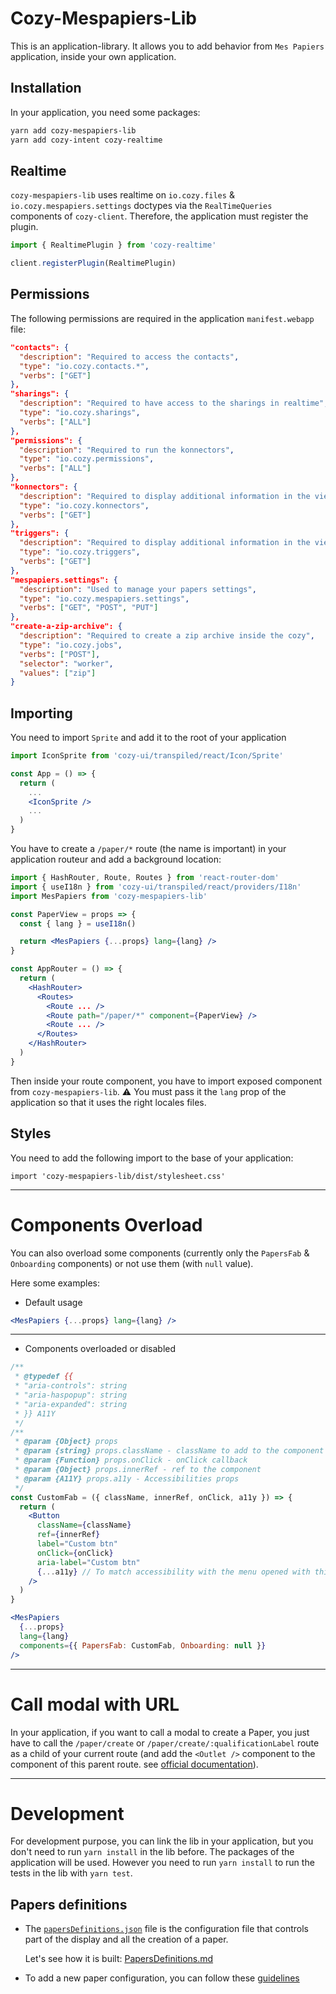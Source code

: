 # Cozy-Mespapiers-Lib

This is an application-library. It allows you to add behavior from `Mes Papiers` application, inside your own application.

## Installation

In your application, you need some packages:

```bash
yarn add cozy-mespapiers-lib
yarn add cozy-intent cozy-realtime
```

## Realtime

`cozy-mespapiers-lib` uses realtime on `io.cozy.files` & `io.cozy.mespapiers.settings` doctypes via the `RealTimeQueries` components of `cozy-client`.
Therefore, the application must register the plugin.

```jsx
import { RealtimePlugin } from 'cozy-realtime'

client.registerPlugin(RealtimePlugin)
```

## Permissions

The following permissions are required in the application `manifest.webapp` file:

```json
"contacts": {
  "description": "Required to access the contacts",
  "type": "io.cozy.contacts.*",
  "verbs": ["GET"]
},
"sharings": {
  "description": "Required to have access to the sharings in realtime",
  "type": "io.cozy.sharings",
  "verbs": ["ALL"]
},
"permissions": {
  "description": "Required to run the konnectors",
  "type": "io.cozy.permissions",
  "verbs": ["ALL"]
},
"konnectors": {
  "description": "Required to display additional information in the viewer for files automatically retrieved by services",
  "type": "io.cozy.konnectors",
  "verbs": ["GET"]
},
"triggers": {
  "description": "Required to display additional information in the viewer for files automatically retrieved by services",
  "type": "io.cozy.triggers",
  "verbs": ["GET"]
},
"mespapiers.settings": {
  "description": "Used to manage your papers settings",
  "type": "io.cozy.mespapiers.settings",
  "verbs": ["GET", "POST", "PUT"]
},
"create-a-zip-archive": {
  "description": "Required to create a zip archive inside the cozy",
  "type": "io.cozy.jobs",
  "verbs": ["POST"],
  "selector": "worker",
  "values": ["zip"]
}
```

## Importing

You need to import `Sprite` and add it to the root of your application

```jsx
import IconSprite from 'cozy-ui/transpiled/react/Icon/Sprite'

const App = () => {
  return (
    ...
    <IconSprite />
    ...
  )
}
```

You have to create a `/paper/*` route (the name is important) in your application routeur and add a background location:

```jsx
import { HashRouter, Route, Routes } from 'react-router-dom'
import { useI18n } from 'cozy-ui/transpiled/react/providers/I18n'
import MesPapiers from 'cozy-mespapiers-lib'

const PaperView = props => {
  const { lang } = useI18n()

  return <MesPapiers {...props} lang={lang} />
}

const AppRouter = () => {
  return (
    <HashRouter>
      <Routes>
        <Route ... />
        <Route path="/paper/*" component={PaperView} />
        <Route ... />
      </Routes>
    </HashRouter>
  )
}
```

Then inside your route component, you have to import exposed component from `cozy-mespapiers-lib`.
:warning: You must pass it the `lang` prop of the application so that it uses the right locales files.

## Styles

You need to add the following import to the base of your application:

```
import 'cozy-mespapiers-lib/dist/stylesheet.css'
```

***

# Components Overload

You can also overload some components (currently only the `PapersFab` & `Onboarding` components) or not use them (with `null` value).

Here some examples:

- Default usage

```jsx
<MesPapiers {...props} lang={lang} />
```

***

- Components overloaded or disabled

```jsx
/**
 * @typedef {{
 * "aria-controls": string
 * "aria-haspopup": string
 * "aria-expanded": string
 * }} A11Y
 */
/**
 * @param {Object} props
 * @param {string} props.className - className to add to the component
 * @param {Function} props.onClick - onClick callback
 * @param {Object} props.innerRef - ref to the component
 * @param {A11Y} props.a11y - Accessibilities props
 */
const CustomFab = ({ className, innerRef, onClick, a11y }) => {
  return (
    <Button
      className={className}
      ref={innerRef}
      label="Custom btn"
      onClick={onClick}
      aria-label="Custom btn"
      {...a11y} // To match accessibility with the menu opened with this button
    />
  )
}

<MesPapiers
  {...props}
  lang={lang}
  components={{ PapersFab: CustomFab, Onboarding: null }}
/>
```

***

# Call modal with URL

In your application, if you want to call a modal to create a Paper, you just have to call the `/paper/create` or `/paper/create/:qualificationLabel` route as a child of your current route (and add the `<Outlet />` component to the component of this parent route. see [official documentation](https://reactrouter.com/en/main/components/outlet)).

***

# Development

For development purpose, you can link the lib in your application, but you don't need to run `yarn install` in the lib before. The packages of the application will be used.
However you need to run `yarn install` to run the tests in the lib with `yarn test`.

## Papers definitions

- The [`papersDefinitions.json`][papersDefinitionsJSONLink] file is the configuration file that controls part of the display and all the creation of a paper.

  Let's see how it is built: [PapersDefinitions.md][papersDefinitionsDOCLink]

- To add a new paper configuration, you can follow these [guidelines][addPaperGuidelinesDOCLink]

[papersDefinitionsJSONLink]: https://github.com/cozy/cozy-libs/blob/master/packages/cozy-mespapiers-lib/src/constants/papersDefinitions.json

[papersDefinitionsDOCLink]: https://github.com/cozy/cozy-libs/blob/master/packages/cozy-mespapiers-lib/docs/papersDefinitions.md

[addPaperGuidelinesDOCLink]: https://github.com/cozy/cozy-libs/blob/master/packages/cozy-mespapiers-lib/doc/addPaperGuidelines.md
